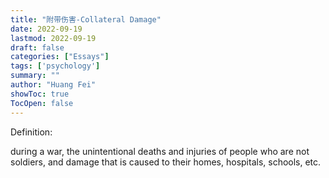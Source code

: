 ```yaml
---
title: "附带伤害-Collateral Damage"
date: 2022-09-19
lastmod: 2022-09-19
draft: false
categories: ["Essays"]
tags: ['psychology']
summary: ""
author: "Huang Fei"
showToc: true
TocOpen: false
---
```


Definition:

during a war, the unintentional deaths and injuries of people who are not soldiers, and damage that is caused to their homes, hospitals, schools, etc.
